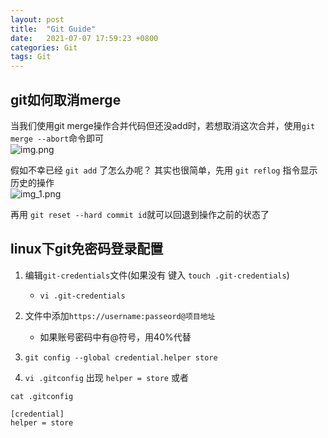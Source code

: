 ```yaml
---
layout: post
title:  "Git Guide"
date:   2021-07-07 17:59:23 +0800
categories: Git
tags: Git
---
```



## git如何取消merge

当我们使用git merge操作合并代码但还没add时，若想取消这次合并，使用`git merge --abort`命令即可  
![img.png](../image/OPGitRecord/img.png)

假如不幸已经 `git add` 了怎么办呢？ 其实也很简单，先用 `git reflog` 指令显示历史的操作  
![img_1.png](../image/OPGitRecord/img_1.png)

再用 `git reset --hard commit id`就可以回退到操作之前的状态了

## linux下git免密码登录配置

1. 编辑`git-credentials`文件(如果没有 键入 `touch .git-credentials`)
    * `vi .git-credentials`

2. 文件中添加`https://username:passeord@项目地址`
    * 如果账号密码中有@符号，用40%代替

3. `git config --global credential.helper store`

4. `vi .gitconfig` 出现 `helper = store` 或者

```
cat .gitconfig

[credential]
helper = store 
```
